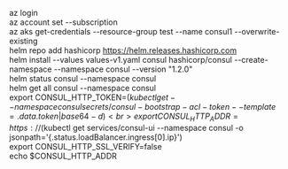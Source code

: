 az login <br>
az account set --subscription <br>
az aks get-credentials --resource-group test --name consul1 --overwrite-existing<br>
helm repo add hashicorp https://helm.releases.hashicorp.com<br>
helm install --values values-v1.yaml consul hashicorp/consul --create-namespace --namespace consul --version "1.2.0"<br>
helm status consul --namespace consul<br>
helm get all consul --namespace consul<br>
export CONSUL_HTTP_TOKEN=$(kubectl get --namespace consul secrets/consul-bootstrap-acl-token --template={{.data.token}} | base64 -d)<br>
export CONSUL_HTTP_ADDR=https://$(kubectl get services/consul-ui --namespace consul -o jsonpath='{.status.loadBalancer.ingress[0].ip}')<br>
export CONSUL_HTTP_SSL_VERIFY=false<br>
echo $CONSUL_HTTP_ADDR<br>
